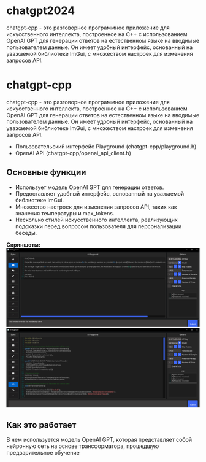 # chatgpt2024
chatgpt-cpp - это разговорное программное приложение для искусственного интеллекта, построенное на C++ с использованием OpenAI GPT для генерации ответов на естественном языке на вводимые пользователем данные. Он имеет удобный интерфейс, основанный на уважаемой библиотеке ImGui, с множеством настроек для изменения запросов API.

# chatgpt-cpp
chatgpt-cpp - это разговорное программное приложение для искусственного интеллекта, построенное на C++ с использованием OpenAI GPT для генерации ответов на естественном языке на вводимые пользователем данные. Он имеет удобный интерфейс, основанный на уважаемой библиотеке ImGui, с множеством настроек для изменения запросов API.

* Пользовательский интерфейс Playground (chatgpt-cpp/playground.h)
* OpenAI API (chatgpt-cpp/openai_api_client.h)

## Основные функции

* Использует модель OpenAI GPT для генерации ответов.
* Предоставляет удобный интерфейс, основанный на уважаемой библиотеке ImGui.
* Множество настроек для изменения запросов API, таких как значения температуры и max_tokens.
* Несколько стилей искусственного интеллекта, реализующих подсказки перед вопросом пользователя для персонализации беседы.

<b>Скриншоты:</b>
![скриншот](https://github.com/Apex-master/chatgpt-cpp/blob/main/screenshot1.png)
![скриншот](https://github.com/Apex-master/chatgpt-cpp/blob/main/screenshot2.png)

## Как это работает
В нем используется модель OpenAI GPT, которая представляет собой нейронную сеть на основе трансформатора, прошедшую предварительное обучение

